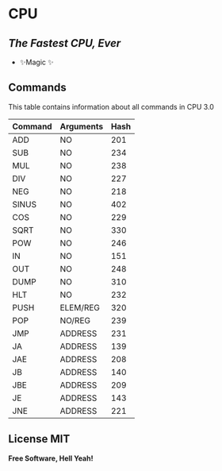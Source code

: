 # CPU
## _The Fastest CPU, Ever_

- ✨Magic ✨

## Commands

This table contains information about all commands in CPU 3.0

| Command | Arguments | Hash
| ------ | ------ | ------ |
| ADD   | NO | 201 |
| SUB   | NO | 234 |
| MUL   | NO | 238 |
| DIV   | NO | 227 |
| NEG   | NO | 218 |
| SINUS | NO | 402 |
| COS   | NO | 229 |
| SQRT  | NO | 330 |
| POW   | NO | 246 |
| IN    | NO | 151 |
| OUT   | NO | 248 |
| DUMP  | NO | 310 |
| HLT   | NO | 232 |
| PUSH  | ELEM/REG | 320 |
| POP   | NO/REG   | 239 |
| JMP   | ADDRESS  | 231 |
| JA    | ADDRESS  | 139 |
| JAE   | ADDRESS  | 208 |
| JB    | ADDRESS  | 140 |
| JBE   | ADDRESS  | 209 |
| JE    | ADDRESS  | 143 |
| JNE   | ADDRESS  | 221 |

## License MIT

**Free Software, Hell Yeah!**

